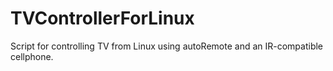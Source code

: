 # TVControllerForLinux
Script for controlling TV from Linux using autoRemote and an IR-compatible cellphone.
